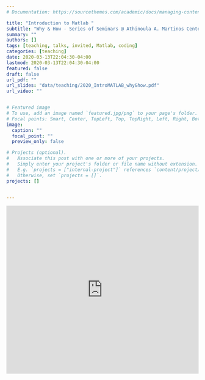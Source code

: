 ```yaml
---
# Documentation: https://sourcethemes.com/academic/docs/managing-content/

title: "Introduction to Matlab "
subtitle: "Why & How - Series of Seminars @ Athinoula A. Martinos Center"
summary: ""
authors: []
tags: [teaching, talks, invited, Matlab, coding]
categories: [teaching]
date: 2020-03-13T22:04:30-04:00
lastmod: 2020-03-13T22:04:30-04:00
featured: false
draft: false
url_pdf: ""
url_slides: "data/teaching/2020_IntroMATLAB_why&how.pdf"
url_video: ""


# Featured image
# To use, add an image named `featured.jpg/png` to your page's folder.
# Focal points: Smart, Center, TopLeft, Top, TopRight, Left, Right, BottomLeft, Bottom, BottomRight.
image:
  caption: ""
  focal_point: ""
  preview_only: false

# Projects (optional).
#   Associate this post with one or more of your projects.
#   Simply enter your project's folder or file name without extension.
#   E.g. `projects = ["internal-project"]` references `content/project/deep-learning/index.md`.
#   Otherwise, set `projects = []`.
projects: []


---
```



<embed src="http://localhost:43859/data/teaching/2020_IntroMATLAB_why&how.pdf" width="100%" height="440">





